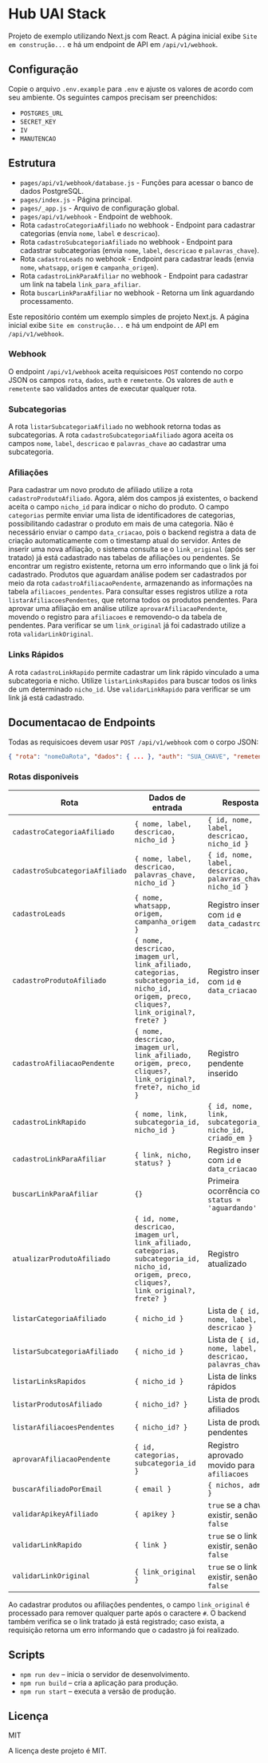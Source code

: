 # Hub UAI Stack


Projeto de exemplo utilizando Next.js com React.
A página inicial exibe `Site em construção...` e há um endpoint de API em `/api/v1/webhook`.

## Configuração

Copie o arquivo `.env.example` para `.env` e ajuste os valores de acordo com seu ambiente. Os seguintes campos precisam ser preenchidos:

- `POSTGRES_URL`
- `SECRET_KEY`
- `IV`
- `MANUTENCAO`

## Estrutura

- `pages/api/v1/webhook/database.js` - Funções para acessar o banco de dados PostgreSQL.
- `pages/index.js` - Página principal.
- `pages/_app.js` - Arquivo de configuração global.
- `pages/api/v1/webhook` - Endpoint de webhook.
- Rota `cadastroCategoriaAfiliado` no webhook - Endpoint para cadastrar categorias (envia `nome`, `label` e `descricao`).
- Rota `cadastroSubcategoriaAfiliado` no webhook - Endpoint para cadastrar subcategorias (envia `nome`, `label`, `descricao` e `palavras_chave`).
- Rota `cadastroLeads` no webhook - Endpoint para cadastrar leads (envia `nome`, `whatsapp`, `origem` e `campanha_origem`).
- Rota `cadastroLinkParaAfiliar` no webhook - Endpoint para cadastrar um link na tabela `link_para_afiliar`.
- Rota `buscarLinkParaAfiliar` no webhook - Retorna um link aguardando processamento.

 Este repositório contém um exemplo simples de projeto Next.js. A página inicial exibe `Site em construção...` e há um endpoint de API em `/api/v1/webhook`.

### Webhook

O endpoint `/api/v1/webhook` aceita requisicoes `POST` contendo no corpo JSON os campos `rota`, `dados`, `auth` e `remetente`. Os valores de `auth` e `remetente` sao validados antes de executar qualquer rota.

### Subcategorias

A rota `listarSubcategoriaAfiliado` no webhook retorna todas as subcategorias. A rota `cadastroSubcategoriaAfiliado` agora aceita os campos `nome`, `label`, `descricao` e `palavras_chave` ao cadastrar uma subcategoria.

### Afiliações

Para cadastrar um novo produto de afiliado utilize a rota `cadastroProdutoAfiliado`.
Agora, além dos campos já existentes, o backend aceita o campo `nicho_id` para indicar o nicho do produto.
O campo `categorias` permite enviar uma lista de identificadores de categorias, possibilitando cadastrar o produto em mais de uma categoria.
Não é necessário enviar o campo `data_criacao`, pois o backend registra a data de criação automaticamente com o timestamp atual do servidor.
Antes de inserir uma nova afiliação, o sistema consulta se o `link_original` (após ser tratado) já está cadastrado nas tabelas de afiliações ou pendentes. Se encontrar um registro existente, retorna um erro informando que o link já foi cadastrado.
Produtos que aguardam análise podem ser cadastrados por meio da rota `cadastroAfiliacaoPendente`, armazenando as informações na tabela `afiliacoes_pendentes`.
Para consultar esses registros utilize a rota `listarAfiliacoesPendentes`, que retorna todos os produtos pendentes.
Para aprovar uma afiliação em análise utilize `aprovarAfiliacaoPendente`, movendo o registro para `afiliacoes` e removendo-o da tabela de pendentes.
Para verificar se um `link_original` já foi cadastrado utilize a rota `validarLinkOriginal`.

### Links Rápidos

A rota `cadastroLinkRapido` permite cadastrar um link rápido vinculado a uma subcategoria e nicho.
Utilize `listarLinksRapidos` para buscar todos os links de um determinado `nicho_id`.
Use `validarLinkRapido` para verificar se um link já está cadastrado.


## Documentacao de Endpoints

Todas as requisicoes devem usar `POST /api/v1/webhook` com o corpo JSON:

```json
{ "rota": "nomeDaRota", "dados": { ... }, "auth": "SUA_CHAVE", "remetente": "descricao" }
```

### Rotas disponiveis

| Rota | Dados de entrada | Resposta |
|------|-----------------|----------|
| `cadastroCategoriaAfiliado` | `{ nome, label, descricao, nicho_id }` | `{ id, nome, label, descricao, nicho_id }` |
| `cadastroSubcategoriaAfiliado` | `{ nome, label, descricao, palavras_chave, nicho_id }` | `{ id, nome, label, descricao, palavras_chave, nicho_id }` |
| `cadastroLeads` | `{ nome, whatsapp, origem, campanha_origem }` | Registro inserido com `id` e `data_cadastro` |
| `cadastroProdutoAfiliado` | `{ nome, descricao, imagem_url, link_afiliado, categorias, subcategoria_id, nicho_id, origem, preco, cliques?, link_original?, frete? }` | Registro inserido com `id` e `data_criacao` |
| `cadastroAfiliacaoPendente` | `{ nome, descricao, imagem_url, link_afiliado, origem, preco, cliques?, link_original?, frete?, nicho_id }` | Registro pendente inserido |
| `cadastroLinkRapido` | `{ nome, link, subcategoria_id, nicho_id }` | `{ id, nome, link, subcategoria_id, nicho_id, criado_em }` |
| `cadastroLinkParaAfiliar` | `{ link, nicho, status? }` | Registro inserido com `id` e `data_criacao` |
| `buscarLinkParaAfiliar` | `{}` | Primeira ocorrência com `status = 'aguardando'` |
| `atualizarProdutoAfiliado` | `{ id, nome, descricao, imagem_url, link_afiliado, categorias, subcategoria_id, nicho_id, origem, preco, cliques?, link_original?, frete? }` | Registro atualizado |
| `listarCategoriaAfiliado` | `{ nicho_id }` | Lista de `{ id, nome, label, descricao }` |
| `listarSubcategoriaAfiliado` | `{ nicho_id }` | Lista de `{ id, nome, label, descricao, palavras_chave }` |
| `listarLinksRapidos` | `{ nicho_id }` | Lista de links rápidos |
| `listarProdutosAfiliado` | `{ nicho_id? }` | Lista de produtos afiliados |
| `listarAfiliacoesPendentes` | `{ nicho_id? }` | Lista de produtos pendentes |
| `aprovarAfiliacaoPendente` | `{ id, categorias, subcategoria_id }` | Registro aprovado movido para `afiliacoes` |
| `buscarAfiliadoPorEmail` | `{ email }` | `{ nichos, admin }` |
| `validarApikeyAfiliado` | `{ apikey }` | `true` se a chave existir, senão `false` |
| `validarLinkRapido` | `{ link }` | `true` se o link existir, senão `false` |
| `validarLinkOriginal` | `{ link_original }` | `true` se o link existir, senão `false` |

Ao cadastrar produtos ou afiliações pendentes, o campo `link_original` é processado para remover qualquer parte após o caractere `#`. O backend também verifica se o link tratado já está registrado; caso exista, a requisição retorna um erro informando que o cadastro já foi realizado.

## Scripts

- `npm run dev` – inicia o servidor de desenvolvimento.
- `npm run build` – cria a aplicação para produção.
- `npm run start` – executa a versão de produção.

## Licença

MIT

A licença deste projeto é MIT.

